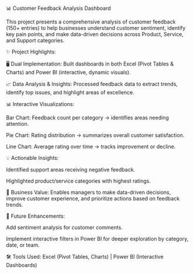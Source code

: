 📊 Customer Feedback Analysis Dashboard

This project presents a comprehensive analysis of customer feedback (150+ entries) to help businesses understand customer sentiment, identify key pain points, and make data-driven decisions across Product, Service, and Support categories.

✨ Project Highlights:

🖥 Dual Implementation: Built dashboards in both Excel (Pivot Tables & Charts) and Power BI (interactive, dynamic visuals).

📈 Data Analysis & Insights: Processed feedback data to extract trends, identify top issues, and highlight areas of excellence.

📊 Interactive Visualizations:

Bar Chart: Feedback count per category → identifies areas needing attention.

Pie Chart: Rating distribution → summarizes overall customer satisfaction.

Line Chart: Average rating over time → tracks improvement or decline.

💡 Actionable Insights:

Identified support areas receiving negative feedback.

Highlighted product/service categories with highest ratings.

🚀 Business Value: Enables managers to make data-driven decisions, improve customer experience, and prioritize actions based on feedback trends.

🔮 Future Enhancements:

Add sentiment analysis for customer comments.

Implement interactive filters in Power BI for deeper exploration by category, date, or team.

🛠 Tools Used: Excel (Pivot Tables, Charts) | Power BI (Interactive Dashboards)
